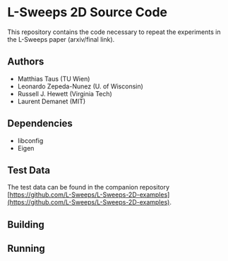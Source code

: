 # L-Sweeps 2D Source Code

This repository contains the code necessary to repeat the experiments in the L-Sweeps paper (arxiv/final link).

## Authors
* Matthias Taus (TU Wien)
* Leonardo Zepeda-Nunez (U. of Wisconsin)
* Russell J. Hewett (Virginia Tech)
* Laurent Demanet (MIT)

## Dependencies

* libconfig
* Eigen

## Test Data

The test data can be found in the companion repository [https://github.com/L-Sweeps/L-Sweeps-2D-examples](https://github.com/L-Sweeps/L-Sweeps-2D-examples).

## Building

## Running
